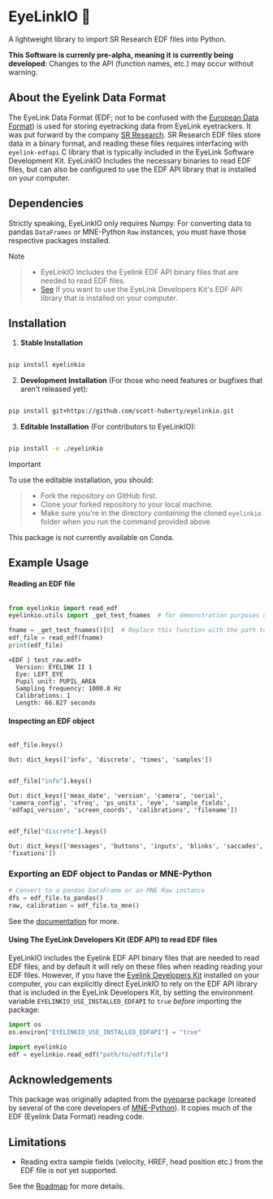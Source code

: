 # EyeLinkIO 👀

A lightweight library to import SR Research EDF files into Python.

**This Software is currenly pre-alpha, meaning it is currently being developed**: Changes to the API (function names, etc.) may occur without warning.

## About the Eyelink Data Format

The EyeLink Data Format (EDF; not to be confused with the
[European Data Format](<https://www.edfplus.info>)) is used for storing eyetracking data
from EyeLink eyetrackers. It was put forward by the company
[SR Research](<https://www.sr-research.com>). SR Research EDF files store data in a
binary format, and reading these files requires interfacing with ``eyelink-edfapi`` C
library that is typically included in the EyeLink Software Development Kit. EyeLinkIO
Includes the necessary binaries to read EDF files, but can also be configured to use the
EDF API library that is installed on your computer.

## Dependencies

Strictly speaking, EyeLinkIO only requires Numpy. For converting data to pandas ``DataFrames`` or MNE-Python ``Raw`` instances, you must have those respective packages installed.

> [!NOTE]

> - EyeLinkIO includes the Eyelink EDF API binary files that are needed to read EDF files.
> - [See](#using-the-eyelink-developers-kit-edf-api-to-read-edf-files) If you want to use the EyeLink Developers Kit's EDF API library that is installed on your computer.

## Installation

1. **Stable Installation**

```bash

pip install eyelinkio
```

2. **Development Installation** (For those who need features or bugfixes that aren't released yet):

```bash

pip install git+https://github.com/scott-huberty/eyelinkio.git
```
3. **Editable Installation** (For contributors to EyeLinkIO):

```bash

pip install -e ./eyelinkio
```

> [!IMPORTANT]  
To use the editable installation, you should:

>- Fork the repository on GitHub first.
>- Clone your forked repository to your local machine.
>- Make sure you're in the directory *containing* the cloned `eyelinkio` folder when you run the command provided above

This package is not currently available on Conda.

## Example Usage

#### Reading an EDF file

```python

from eyelinkio import read_edf
eyelinkio.utils import _get_test_fnames  # for demonstration purposes only

fname = _get_test_fnames()[0]  # Replace this function with the path to your EDF file
edf_file = read_edf(fname)
print(edf_file)
```

```console
<EDF | test_raw.edf> 
  Version: EYELINK II 1 
  Eye: LEFT_EYE 
  Pupil unit: PUPIL_AREA 
  Sampling frequency: 1000.0 Hz 
  Calibrations: 1 
  Length: 66.827 seconds 
```

#### Inspecting an EDF object

```python

edf_file.keys()
```

```console
Out: dict_keys(['info', 'discrete', 'times', 'samples'])
```

```python

edf_file["info"].keys()
```

```console
Out: dict_keys(['meas_date', 'version', 'camera', 'serial', 'camera_config', 'sfreq', 'ps_units', 'eye', 'sample_fields', 'edfapi_version', 'screen_coords', 'calibrations', 'filename'])
```

```python

edf_file["discrete"].keys()
```

```console
Out: dict_keys(['messages', 'buttons', 'inputs', 'blinks', 'saccades', 'fixations'])
```

### Exporting an EDF object to Pandas or MNE-Python

```python
# Convert to a pandas DataFrame or an MNE Raw instance
dfs = edf_file.to_pandas()
raw, calibration = edf_file.to_mne()
```

See the [documentation](https://scott-huberty.github.io/eyelinkio/) for more.

#### Using The EyeLink Developers Kit (EDF API) to read EDF files

EyeLinkIO includes the Eyelink EDF API binary files that are needed to read EDF files,
and by default it will rely on these files when reading reading your EDF files. However,
if you have the
[Eyelink Developers Kit](https://www.sr-research.com/support/forum-9.html)
installed on your computer, you can explicitly direct
EyeLinkIO to rely on the EDF API library that is included in the EyeLink Developers Kit,
by setting the environment variable `EYELINKIO_USE_INSTALLED_EDFAPI` to `true` *before*
importing the package:

```python
import os
os.environ["EYELINKIO_USE_INSTALLED_EDFAPI"] = "true"

import eyelinkio
edf = eyelinkio.read_edf("path/to/edf/file")
```

## Acknowledgements

This package was originally adapted from the [pyeparse](<https://github.com/pyeparse/pyeparse>) package (created by several of the core developers of [MNE-Python](<https://mne.tools/dev/index.html>)). It copies much of the EDF (Eyelink Data Format) reading code.

## Limitations

- Reading extra sample fields (velocity, HREF, head position etc.) from the EDF file is not yet supported.

See the [Roadmap](https://scott-huberty.github.io/eyelinkio/roadmap.html) for more details.
